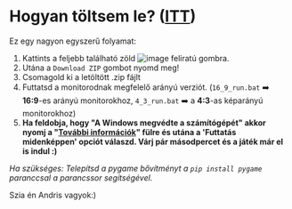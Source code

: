 # Hogyan töltsem le? ([ITT](https://github.com/NBencee/NewtonKalandjai/archive/refs/heads/main.zip))
Ez egy nagyon egyszerű folyamat: 
1. Kattints a feljebb található zöld ![image](https://github.com/NBencee/NewtonKalandjai/assets/97159891/23c2f5d1-d4ac-402d-8691-e938836f4a3e) feliratú gombra.
2. Utána a `Download ZIP` gombot nyomd meg!
3. Csomagold ki a letöltött .zip fájlt
4. Futtatsd a monitorodnak megfelelő arányú verziót. (`16_9_run.bat` ➡️ **16:9**-es arányú monitorokhoz, `4_3_run.bat` ➡️ a **4:3**-as képarányú monitorokhoz)
5. **Ha feldobja, hogy "A Windows megvédte a számítógépét" akkor nyomj a "<ins>További információk</ins>" fülre és utána a 'Futtatás midenképpen' opciót válaszd. Várj pár másodpercet és a játék már el is indul :)**

*Ha szükséges: Telepítsd a pygame bővítményt a `pip install pygame` paranccsal a parancssor segítségével.*

Szia én Andris vagyok:)
